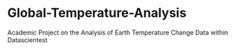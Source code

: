 # Global-Temperature-Analysis
Academic Project on the Analysis of Earth Temperature Change Data within Datascientest

